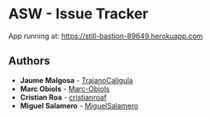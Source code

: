 # ASW - Issue Tracker

App running at: https://still-bastion-89649.herokuapp.com

## Authors

* **Jaume Malgosa** - [TrajanoCaligula](https://github.com/TrajanoCaligula)
* **Marc Obiols** - [Marc-Obiols](https://github.com/Marc-Obiols)
* **Cristian Roa** - [cristianroaf](https://github.com/cristianroaf)
* **Miguel Salamero** - [MiguelSalamero	](https://github.com/MiguelSalamero)